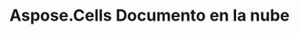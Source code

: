 ﻿---
title: Aspose.Cells Documento en la nube
type: docs
url: /es/
description: Aspose.Cells La nube admite Excel para crear, convertir, fusionar, dividir, proteger, operar objetos internos, etc.
weight: 10
---
